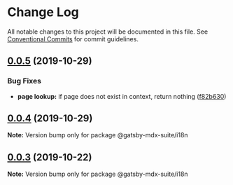 # Change Log

All notable changes to this project will be documented in this file.
See [Conventional Commits](https://conventionalcommits.org) for commit guidelines.

## [0.0.5](https://github.com/axe312ger/gatsby-mdx-suite/compare/@gatsby-mdx-suite/i18n@0.0.4...@gatsby-mdx-suite/i18n@0.0.5) (2019-10-29)


### Bug Fixes

* **page lookup:** if page does not exist in context, return nothing ([f82b630](https://github.com/axe312ger/gatsby-mdx-suite/commit/f82b6302018c1a3e681736c3334c44f4b36bd2a6))





## [0.0.4](https://github.com/axe312ger/gatsby-mdx-suite/compare/@gatsby-mdx-suite/i18n@0.0.3...@gatsby-mdx-suite/i18n@0.0.4) (2019-10-29)

**Note:** Version bump only for package @gatsby-mdx-suite/i18n





## [0.0.3](https://github.com/axe312ger/gatsby-mdx-suite/compare/@gatsby-mdx-suite/i18n@0.0.2...@gatsby-mdx-suite/i18n@0.0.3) (2019-10-22)

**Note:** Version bump only for package @gatsby-mdx-suite/i18n
